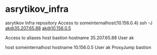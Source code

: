 # asrytikov_infra
asrytikov Infra repository
Access to someinternalhost(10.156.0.4)
ssh -J ak@35.207.65.88 ak@10.156.0.5

Access to aliases
host bastion
        hostname 35.207.65.88
        User ak

host someinternalhost
        hostname 10.156.0.5
        User ak
        ProxyJump bastion
